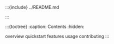 :::{include} ../README.md

:::

:::{toctree}
:caption: Contents
:hidden:

overview
quickstart
features
usage
contributing
:::
